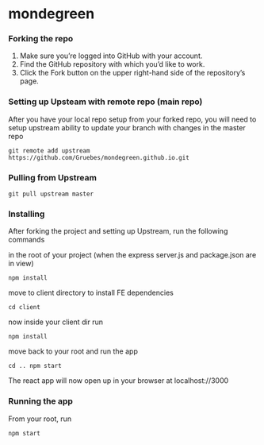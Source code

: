 # mondegreen

### Forking the repo

1. Make sure you’re logged into GitHub with your account.
2. Find the GitHub repository with which you’d like to work.
3. Click the Fork button on the upper right-hand side of the repository’s page.


### Setting up Upsteam with remote repo (main repo)

After you have your local repo setup from your forked repo, you will need to setup upstream ability to update your branch with changes in the master repo

```
git remote add upstream https://github.com/Gruebes/mondegreen.github.io.git
```
### Pulling from Upstream

```
git pull upstream master
```

### Installing

After forking the project and setting up Upstream, run the following commands

in the root of your project (when the express server.js and package.json are in view)

```
npm install
```

move to client directory to install FE dependencies

```
cd client
```

now inside your client dir run

```
npm install
```

move back to your root and run the app

```
cd .. npm start
```

The react app will now open up in your browser at localhost://3000


### Running the app
From your root, run

```
npm start
```
